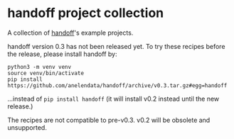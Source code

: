 # handoff project collection

A collection of [handoff](https://github.com/anelendata/handoff/tree/v0.3)'s example
projects.

handoff version 0.3 has not been released yet. To try these recipes before the
release, please install handoff by:

```
python3 -m venv venv
source venv/bin/activate
pip install https://github.com/anelendata/handoff/archive/v0.3.tar.gz#egg=handoff
```
...instead of `pip install handoff` (it will install v0.2 instead until the new release.)

The recipes are not compatible to pre-v0.3. v0.2 will be obsolete and unsupported.
